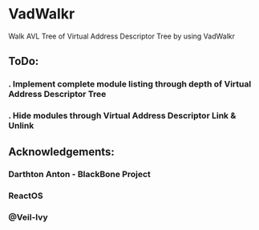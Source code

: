 # VadWalkr
Walk AVL Tree of Virtual Address Descriptor Tree by using VadWalkr
## ToDo:
### . Implement complete module listing through depth of Virtual Address Descriptor Tree
### . Hide modules through Virtual Address Descriptor Link & Unlink
## Acknowledgements:
### Darthton Anton - BlackBone Project
### ReactOS
### @Veil-Ivy

